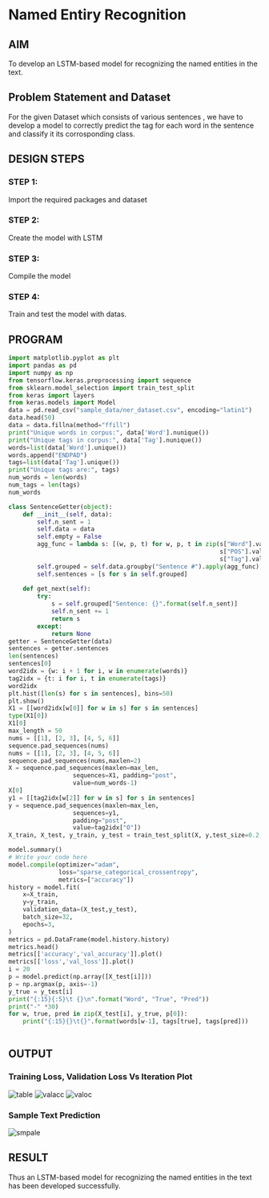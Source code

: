 # Named Entiry Recognition

## AIM
To develop an LSTM-based model for recognizing the named entities in the text.

## Problem Statement and Dataset
For the given Dataset which consists of various sentences , we have to develop a model to correctly predict the tag for each word in the sentence and classify it its corrosponding class. 

## DESIGN STEPS
### STEP 1:
Import the required packages and dataset 
### STEP 2:
Create the model with LSTM
### STEP 3:
Compile the model 
### STEP 4:
Train and test the model with datas.

## PROGRAM
```python
import matplotlib.pyplot as plt
import pandas as pd
import numpy as np
from tensorflow.keras.preprocessing import sequence
from sklearn.model_selection import train_test_split
from keras import layers
from keras.models import Model
data = pd.read_csv("sample_data/ner_dataset.csv", encoding="latin1")
data.head(50)
data = data.fillna(method="ffill")
print("Unique words in corpus:", data['Word'].nunique())
print("Unique tags in corpus:", data['Tag'].nunique())
words=list(data['Word'].unique())
words.append("ENDPAD")
tags=list(data['Tag'].unique())
print("Unique tags are:", tags)
num_words = len(words)
num_tags = len(tags)
num_words

class SentenceGetter(object):
    def __init__(self, data):
        self.n_sent = 1
        self.data = data
        self.empty = False
        agg_func = lambda s: [(w, p, t) for w, p, t in zip(s["Word"].values.tolist(),
                                                           s["POS"].values.tolist(),
                                                           s["Tag"].values.tolist())]
        self.grouped = self.data.groupby("Sentence #").apply(agg_func)
        self.sentences = [s for s in self.grouped]
    
    def get_next(self):
        try:
            s = self.grouped["Sentence: {}".format(self.n_sent)]
            self.n_sent += 1
            return s
        except:
            return None
getter = SentenceGetter(data)
sentences = getter.sentences
len(sentences)
sentences[0]
word2idx = {w: i + 1 for i, w in enumerate(words)}
tag2idx = {t: i for i, t in enumerate(tags)}
word2idx
plt.hist([len(s) for s in sentences], bins=50)
plt.show()
X1 = [[word2idx[w[0]] for w in s] for s in sentences]
type(X1[0])
X1[0]
max_length = 50
nums = [[1], [2, 3], [4, 5, 6]]
sequence.pad_sequences(nums)
nums = [[1], [2, 3], [4, 5, 6]]
sequence.pad_sequences(nums,maxlen=2)
X = sequence.pad_sequences(maxlen=max_len,
                  sequences=X1, padding="post",
                  value=num_words-1)
X[0]
y1 = [[tag2idx[w[2]] for w in s] for s in sentences]
y = sequence.pad_sequences(maxlen=max_len,
                  sequences=y1,
                  padding="post",
                  value=tag2idx["O"])
X_train, X_test, y_train, y_test = train_test_split(X, y,test_size=0.2, random_state=1)

model.summary()
# Write your code here
model.compile(optimizer="adam",
              loss="sparse_categorical_crossentropy",
              metrics=["accuracy"])
history = model.fit(
    x=X_train,
    y=y_train,
    validation_data=(X_test,y_test),
    batch_size=32, 
    epochs=3,
)
metrics = pd.DataFrame(model.history.history)
metrics.head()
metrics[['accuracy','val_accuracy']].plot()
metrics[['loss','val_loss']].plot()
i = 20
p = model.predict(np.array([X_test[i]]))
p = np.argmax(p, axis=-1)
y_true = y_test[i]
print("{:15}{:5}\t {}\n".format("Word", "True", "Pred"))
print("-" *30)
for w, true, pred in zip(X_test[i], y_true, p[0]):
    print("{:15}{}\t{}".format(words[w-1], tags[true], tags[pred]))
    
```

## OUTPUT
### Training Loss, Validation Loss Vs Iteration Plot

![table](https://user-images.githubusercontent.com/75234646/198294131-0da03008-ba85-44e0-8378-55a7f5209b5a.png)
![valacc](https://user-images.githubusercontent.com/75234646/198293926-a8ca3cd5-227f-464c-b286-a878629eaff6.png)
![valoc](https://user-images.githubusercontent.com/75234646/198294028-bce1ee56-50b7-4aa5-bfa3-e96dae63a5d9.png)

### Sample Text Prediction
![smpale](https://user-images.githubusercontent.com/75234646/198298636-9389ddf0-6304-41ba-932b-29f1682713c4.png)

## RESULT
Thus an LSTM-based model for recognizing the named entities in the text has been developed successfully.
